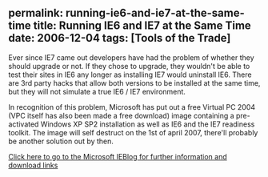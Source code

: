 permalink: running-ie6-and-ie7-at-the-same-time
title: Running IE6 and IE7 at the Same Time
date: 2006-12-04
tags: [Tools of the Trade]
---
Ever since IE7 came out developers have had the problem of whether they should upgrade or not. If they chose to upgrade, they wouldn't be able to test their sites in IE6 any longer as installing IE7 would uninstall IE6. There are 3rd party hacks that allow both versions to be installed at the same time, but they will not simulate a true IE6 / IE7 environment.

<!-- more -->

In recognition of this problem, Microsoft has put out a free Virtual PC 2004 (VPC itself has also been made a free download) image containing a pre-activated Windows XP SP2 installation as well as IE6 and the IE7 readiness toolkit. The image will self destruct on the 1st of april 2007, there'll probably be another solution out by then.

[Click here to go to the Microsoft IEBlog for further information and download links](http://blogs.msdn.com/ie/archive/2006/11/30/ie6-and-ie7-running-on-a-single-machine.aspx)
